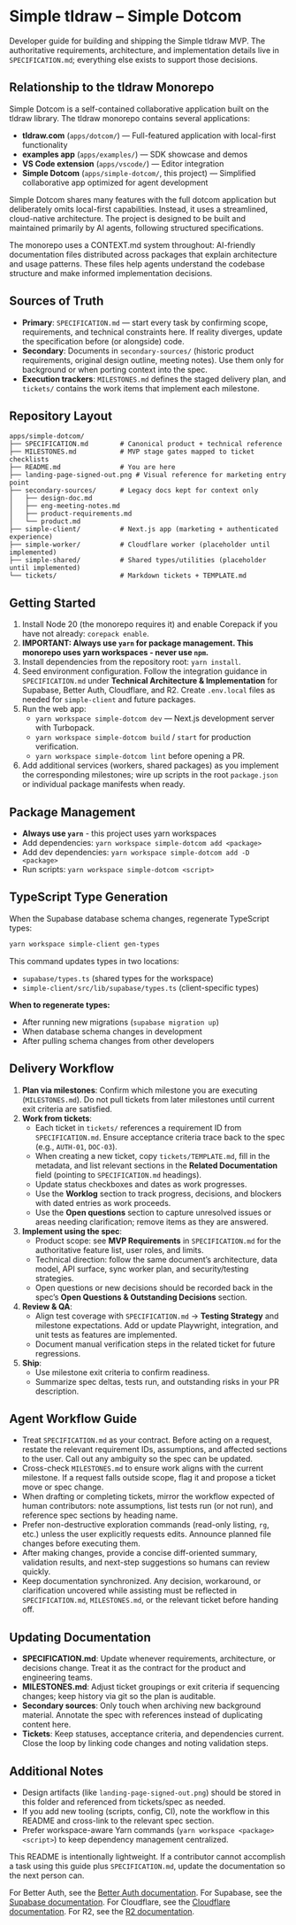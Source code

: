 # Simple tldraw – Simple Dotcom

Developer guide for building and shipping the Simple tldraw MVP. The authoritative requirements, architecture, and implementation details live in `SPECIFICATION.md`; everything else exists to support those decisions.

## Relationship to the tldraw Monorepo

Simple Dotcom is a self-contained collaborative application built on the tldraw library. The tldraw monorepo contains several applications:

- **tldraw.com** (`apps/dotcom/`) — Full-featured application with local-first functionality
- **examples app** (`apps/examples/`) — SDK showcase and demos
- **VS Code extension** (`apps/vscode/`) — Editor integration
- **Simple Dotcom** (`apps/simple-dotcom/`, this project) — Simplified collaborative app optimized for agent development

Simple Dotcom shares many features with the full dotcom application but deliberately omits local-first capabilities. Instead, it uses a streamlined, cloud-native architecture. The project is designed to be built and maintained primarily by AI agents, following structured specifications.

The monorepo uses a CONTEXT.md system throughout: AI-friendly documentation files distributed across packages that explain architecture and usage patterns. These files help agents understand the codebase structure and make informed implementation decisions.

## Sources of Truth

- **Primary**: `SPECIFICATION.md` — start every task by confirming scope, requirements, and technical constraints here. If reality diverges, update the specification before (or alongside) code.
- **Secondary**: Documents in `secondary-sources/` (historic product requirements, original design outline, meeting notes). Use them only for background or when porting context into the spec.
- **Execution trackers**: `MILESTONES.md` defines the staged delivery plan, and `tickets/` contains the work items that implement each milestone.

## Repository Layout

```
apps/simple-dotcom/
├── SPECIFICATION.md        # Canonical product + technical reference
├── MILESTONES.md           # MVP stage gates mapped to ticket checklists
├── README.md               # You are here
├── landing-page-signed-out.png # Visual reference for marketing entry point
├── secondary-sources/      # Legacy docs kept for context only
│   ├── design-doc.md
│   ├── eng-meeting-notes.md
│   ├── product-requirements.md
│   └── product.md
├── simple-client/          # Next.js app (marketing + authenticated experience)
├── simple-worker/          # Cloudflare worker (placeholder until implemented)
├── simple-shared/          # Shared types/utilities (placeholder until implemented)
└── tickets/                # Markdown tickets + TEMPLATE.md
```

## Getting Started

1. Install Node 20 (the monorepo requires it) and enable Corepack if you have not already: `corepack enable`.
2. **IMPORTANT: Always use `yarn` for package management. This monorepo uses yarn workspaces - never use `npm`.**
3. Install dependencies from the repository root: `yarn install`.
4. Seed environment configuration. Follow the integration guidance in `SPECIFICATION.md` under **Technical Architecture & Implementation** for Supabase, Better Auth, Cloudflare, and R2. Create `.env.local` files as needed for `simple-client` and future packages.
5. Run the web app:
   - `yarn workspace simple-dotcom dev` — Next.js development server with Turbopack.
   - `yarn workspace simple-dotcom build` / `start` for production verification.
   - `yarn workspace simple-dotcom lint` before opening a PR.
6. Add additional services (workers, shared packages) as you implement the corresponding milestones; wire up scripts in the root `package.json` or individual package manifests when ready.

## Package Management

- **Always use `yarn`** - this project uses yarn workspaces
- Add dependencies: `yarn workspace simple-dotcom add <package>`
- Add dev dependencies: `yarn workspace simple-dotcom add -D <package>`
- Run scripts: `yarn workspace simple-dotcom <script>`

## TypeScript Type Generation

When the Supabase database schema changes, regenerate TypeScript types:

```bash
yarn workspace simple-client gen-types
```

This command updates types in two locations:

- `supabase/types.ts` (shared types for the workspace)
- `simple-client/src/lib/supabase/types.ts` (client-specific types)

**When to regenerate types:**

- After running new migrations (`supabase migration up`)
- When database schema changes in development
- After pulling schema changes from other developers

## Delivery Workflow

1. **Plan via milestones**: Confirm which milestone you are executing (`MILESTONES.md`). Do not pull tickets from later milestones until current exit criteria are satisfied.
2. **Work from tickets**:
   - Each ticket in `tickets/` references a requirement ID from `SPECIFICATION.md`. Ensure acceptance criteria trace back to the spec (e.g., `AUTH-01`, `DOC-03`).
   - When creating a new ticket, copy `tickets/TEMPLATE.md`, fill in the metadata, and list relevant sections in the **Related Documentation** field (pointing to `SPECIFICATION.md` headings).
   - Update status checkboxes and dates as work progresses.
   - Use the **Worklog** section to track progress, decisions, and blockers with dated entries as work proceeds.
   - Use the **Open questions** section to capture unresolved issues or areas needing clarification; remove items as they are answered.
3. **Implement using the spec**:
   - Product scope: see **MVP Requirements** in `SPECIFICATION.md` for the authoritative feature list, user roles, and limits.
   - Technical direction: follow the same document’s architecture, data model, API surface, sync worker plan, and security/testing strategies.
   - Open questions or new decisions should be recorded back in the spec’s **Open Questions & Outstanding Decisions** section.
4. **Review & QA**:
   - Align test coverage with `SPECIFICATION.md` → **Testing Strategy** and milestone expectations. Add or update Playwright, integration, and unit tests as features are implemented.
   - Document manual verification steps in the related ticket for future regressions.
5. **Ship**:
   - Use milestone exit criteria to confirm readiness.
   - Summarize spec deltas, tests run, and outstanding risks in your PR description.

## Agent Workflow Guide

- Treat `SPECIFICATION.md` as your contract. Before acting on a request, restate the relevant requirement IDs, assumptions, and affected sections to the user. Call out any ambiguity so the spec can be updated.
- Cross-check `MILESTONES.md` to ensure work aligns with the current milestone. If a request falls outside scope, flag it and propose a ticket move or spec change.
- When drafting or completing tickets, mirror the workflow expected of human contributors: note assumptions, list tests run (or not run), and reference spec sections by heading name.
- Prefer non-destructive exploration commands (read-only listing, `rg`, etc.) unless the user explicitly requests edits. Announce planned file changes before executing them.
- After making changes, provide a concise diff-oriented summary, validation results, and next-step suggestions so humans can review quickly.
- Keep documentation synchronized. Any decision, workaround, or clarification uncovered while assisting must be reflected in `SPECIFICATION.md`, `MILESTONES.md`, or the relevant ticket before handing off.

## Updating Documentation

- **SPECIFICATION.md**: Update whenever requirements, architecture, or decisions change. Treat it as the contract for the product and engineering teams.
- **MILESTONES.md**: Adjust ticket groupings or exit criteria if sequencing changes; keep history via git so the plan is auditable.
- **Secondary sources**: Only touch when archiving new background material. Annotate the spec with references instead of duplicating content here.
- **Tickets**: Keep statuses, acceptance criteria, and dependencies current. Close the loop by linking code changes and noting validation steps.

## Additional Notes

- Design artifacts (like `landing-page-signed-out.png`) should be stored in this folder and referenced from tickets/spec as needed.
- If you add new tooling (scripts, config, CI), note the workflow in this README and cross-link to the relevant spec section.
- Prefer workspace-aware Yarn commands (`yarn workspace <package> <script>`) to keep dependency management centralized.

This README is intentionally lightweight. If a contributor cannot accomplish a task using this guide plus `SPECIFICATION.md`, update the documentation so the next person can.

For Better Auth, see the [Better Auth documentation](https://www.better-auth.com/llms.txt).
For Supabase, see the [Supabase documentation](https://supabase.com/docs).
For Cloudflare, see the [Cloudflare documentation](https://developers.cloudflare.com/workers/runtime-apis/overview).
For R2, see the [R2 documentation](https://developers.cloudflare.com/r2/reference).
